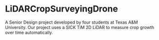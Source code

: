 # LiDARCropSurveyingDrone
A Senior Design project developed by four students at Texas A&amp;M University. Our project uses a SICK TiM 2D LiDAR to measure crop growth over time automatically.
